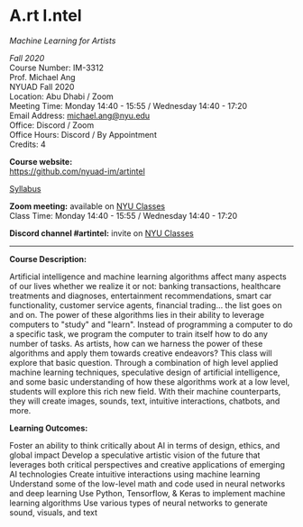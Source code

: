 # A.rt I.ntel
_Machine Learning for Artists_

_Fall 2020_<br />
Course Number: IM-3312<br />
Prof. Michael Ang<br />
NYUAD Fall 2020<br />
Location: Abu Dhabi / Zoom<br />
Meeting Time: Monday 14:40 - 15:55 / Wednesday 14:40 - 17:20<br />
Email Address: michael.ang@nyu.edu<br />
Office: Discord / Zoom<br />
Office Hours: Discord / By Appointment<br />
Credits: 4<br />

**Course website:<br />**
https://github.com/nyuad-im/artintel

[Syllabus](https://github.com/nyuad-im/artintel/blob/master/Syllabus.md)

**Zoom meeting:** available on [NYU Classes](https://newclasses.nyu.edu/)<br />
Class Time: Monday 14:40 - 15:55 / Wednesday 14:40 - 17:20<br />

**Discord channel #artintel:** invite on [NYU Classes](https://newclasses.nyu.edu/)


---
**Course Description:**

Artificial intelligence and machine learning algorithms affect many aspects of our lives whether we realize it or not: banking transactions, healthcare treatments and diagnoses, entertainment recommendations, smart car functionality, customer service agents, financial trading… the list goes on and on. The power of these algorithms lies in their ability to leverage computers to "study" and "learn". Instead of programming a computer to do a specific task, we program the computer to train itself how to do any number of tasks. As artists, how can we harness the power of these algorithms and apply them towards creative endeavors? This class will explore that basic question. Through a combination of high level applied machine learning techniques, speculative design of artificial intelligence, and some basic understanding of how these algorithms work at a low level, students will explore this rich new field. With their machine counterparts, they will create images, sounds, text, intuitive interactions, chatbots, and more.

**Learning Outcomes:**

Foster an ability to think critically about AI in terms of design, ethics, and global impact
Develop a speculative artistic vision of the future that leverages both critical perspectives and creative applications of emerging AI technologies
Create intuitive interactions using machine learning
Understand some of the low-level math and code used in neural networks and deep learning
Use Python, Tensorflow, & Keras to implement machine learning algorithms
Use various types of neural networks to generate sound, visuals, and text
